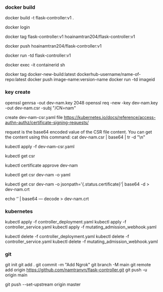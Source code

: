 ### docker build
docker build -t flask-controller:v1 .

docker login

docker tag flask-controller:v1 hoainamtran204/flask-controller:v1

docker push hoainamtran204/flask-controller:v1

docker run -td flask-controller:v1

docker exec -it containerid sh


docker tag docker-new-build:latest dockerhub-username/name-of-repo:latest
docker push image-name:version-name
docker run -td imageid

### key create
openssl genrsa -out dev-nam.key 2048
openssl req -new -key dev-nam.key -out dev-nam.csr -subj "/CN=nam"

create dev-nam-csr.yaml file 
https://kubernetes.io/docs/reference/access-authn-authz/certificate-signing-requests/

request is the base64 encoded value of the CSR file content. You can get the content using this command:
cat dev-nam.csr | base64 | tr -d "\n"

kubectl apply -f dev-nam-csr.yaml

kubectl get csr

kubectl certificate approve dev-nam

kubectl get csr dev-nam -o yaml

kubectl get csr dev-nam -o jsonpath='{.status.certificate}'| base64 -d > dev-nam.crt

echo ‘’ | base64 — decode > dev-nam.crt


### kubernetes
kubectl apply -f controller_deployment.yaml
kubectl apply -f controller_service.yaml
kubectl apply -f mutating_admission_webhook.yaml

kubectl delete -f controller_deployment.yaml
kubectl delete -f controller_service.yaml
kubectl delete -f mutating_admission_webhook.yaml


### git 
git init
git add .
git commit -m "Add Ngrok"
git branch -M main
git remote add origin https://github.com/namtranvn/flask-controller.git
git push -u origin main

git push --set-upstream origin master